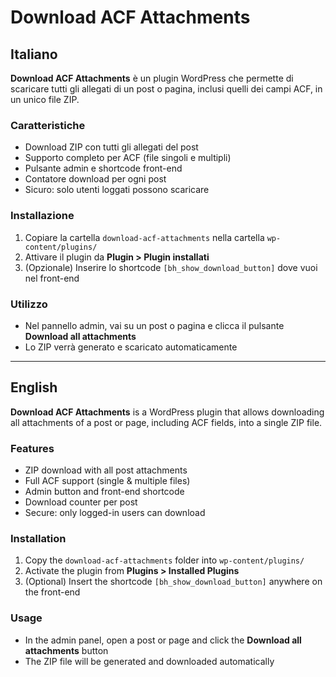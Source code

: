 # Download ACF Attachments

## Italiano

**Download ACF Attachments** è un plugin WordPress che permette di scaricare tutti gli allegati di un post o pagina, inclusi quelli dei campi ACF, in un unico file ZIP.  

### Caratteristiche

- Download ZIP con tutti gli allegati del post
- Supporto completo per ACF (file singoli e multipli)
- Pulsante admin e shortcode front-end
- Contatore download per ogni post
- Sicuro: solo utenti loggati possono scaricare

### Installazione

1. Copiare la cartella `download-acf-attachments` nella cartella `wp-content/plugins/`  
2. Attivare il plugin da **Plugin > Plugin installati**  
3. (Opzionale) Inserire lo shortcode `[bh_show_download_button]` dove vuoi nel front-end

### Utilizzo

- Nel pannello admin, vai su un post o pagina e clicca il pulsante **Download all attachments**  
- Lo ZIP verrà generato e scaricato automaticamente

---

## English

**Download ACF Attachments** is a WordPress plugin that allows downloading all attachments of a post or page, including ACF fields, into a single ZIP file.

### Features

- ZIP download with all post attachments
- Full ACF support (single & multiple files)
- Admin button and front-end shortcode
- Download counter per post
- Secure: only logged-in users can download

### Installation

1. Copy the `download-acf-attachments` folder into `wp-content/plugins/`  
2. Activate the plugin from **Plugins > Installed Plugins**  
3. (Optional) Insert the shortcode `[bh_show_download_button]` anywhere on the front-end

### Usage

- In the admin panel, open a post or page and click the **Download all attachments** button  
- The ZIP file will be generated and downloaded automatically

